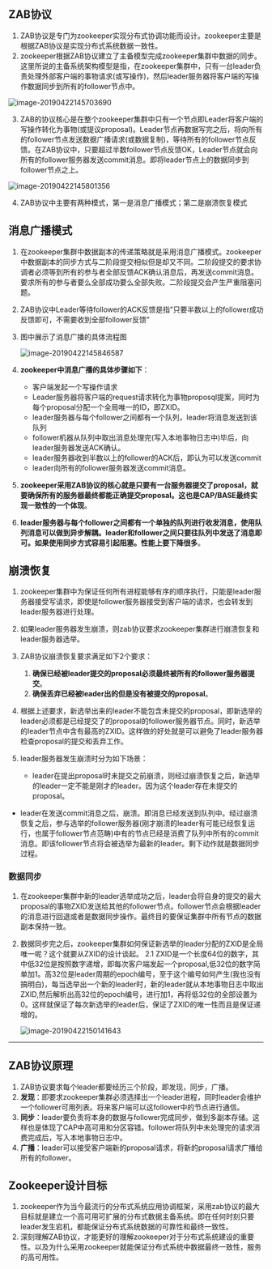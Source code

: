 ## ZAB协议

1. ZAB协议是专门为zookeeper实现分布式协调功能而设计。zookeeper主要是根据ZAB协议是实现分布式系统数据一致性。
2. zookeeper根据ZAB协议建立了主备模型完成zookeeper集群中数据的同步。这里所说的主备系统架构模型是指，在zookeeper集群中，只有一台leader负责处理外部客户端的事物请求(或写操作)，然后leader服务器将客户端的写操作数据同步到所有的follower节点中。 

![image-20190422145703690](https://ws2.sinaimg.cn/large/006tNc79ly1g2bf3rxmooj30p80nkdi2.jpg)

3. ZAB的协议核心是在整个zookeeper集群中只有一个节点即Leader将客户端的写操作转化为事物(或提议proposal)。Leader节点再数据写完之后，将向所有的follower节点发送数据广播请求(或数据复制)，等待所有的follower节点反馈。在ZAB协议中，只要超过半数follower节点反馈OK，Leader节点就会向所有的follower服务器发送commit消息。即将leader节点上的数据同步到follower节点之上。 

![image-20190422145801356](https://ws2.sinaimg.cn/large/006tNc79ly1g2bf4rrqa1j30yi0q2n25.jpg)

4. ZAB协议中主要有两种模式，第一是消息广播模式；第二是崩溃恢复模式

## 消息广播模式

1. 在zookeeper集群中数据副本的传递策略就是采用消息广播模式。zookeeper中数据副本的同步方式与二阶段提交相似但是却又不同。二阶段提交的要求协调者必须等到所有的参与者全部反馈ACK确认消息后，再发送commit消息。要求所有的参与者要么全部成功要么全部失败。二阶段提交会产生严重阻塞问题。

2. ZAB协议中Leader等待follower的ACK反馈是指”只要半数以上的follower成功反馈即可，不需要收到全部follower反馈”

3. 图中展示了消息广播的具体流程图 

   ![image-20190422145846587](https://ws4.sinaimg.cn/large/006tNc79ly1g2bf5k6h8ej30vo0u0tea.jpg)

4. **zookeeper中消息广播的具体步骤如下**： 
   - 客户端发起一个写操作请求 
   - Leader服务器将客户端的request请求转化为事物proposql提案，同时为每个proposal分配一个全局唯一的ID，即ZXID。 
   -  leader服务器与每个follower之间都有一个队列，leader将消息发送到该队列 
   - follower机器从队列中取出消息处理完(写入本地事物日志中)毕后，向leader服务器发送ACK确认。 
   - leader服务器收到半数以上的follower的ACK后，即认为可以发送commit 
   - leader向所有的follower服务器发送commit消息。
5. **zookeeper采用ZAB协议的核心就是只要有一台服务器提交了proposal，就要确保所有的服务器最终都能正确提交proposal。这也是CAP/BASE最终实现一致性的一个体现**。
6. **leader服务器与每个follower之间都有一个单独的队列进行收发消息，使用队列消息可以做到异步解耦。leader和follower之间只要往队列中发送了消息即可。如果使用同步方式容易引起阻塞。性能上要下降很多**。

## 崩溃恢复

1. zookeeper集群中为保证任何所有进程能够有序的顺序执行，只能是leader服务器接受写请求，即使是follower服务器接受到客户端的请求，也会转发到leader服务器进行处理。

2. 如果leader服务器发生崩溃，则zab协议要求zookeeper集群进行崩溃恢复和leader服务器选举。

3. ZAB协议崩溃恢复要求满足如下2个要求： 

   1. **确保已经被leader提交的proposal必须最终被所有的follower服务器提交**。 
   2. **确保丢弃已经被leader出的但是没有被提交的proposal**。

4. 根据上述要求，新选举出来的leader不能包含未提交的proposal，即新选举的leader必须都是已经提交了的proposal的follower服务器节点。同时，新选举的leader节点中含有最高的ZXID。这样做的好处就是可以避免了leader服务器检查proposal的提交和丢弃工作。

5. leader服务器发生崩溃时分为如下场景： 

   - leader在提出proposal时未提交之前崩溃，则经过崩溃恢复之后，新选举的leader一定不能是刚才的leader。因为这个leader存在未提交的proposal。 
- leader在发送commit消息之后，崩溃。即消息已经发送到队列中。经过崩溃恢复之后，参与选举的follower服务器(刚才崩溃的leader有可能已经恢复运行，也属于follower节点范畴)中有的节点已经是消费了队列中所有的commit消息。即该follower节点将会被选举为最新的leader。剩下动作就是数据同步过程。
  

### 数据同步

1. 在zookeeper集群中新的leader选举成功之后，leader会将自身的提交的最大proposal的事物ZXID发送给其他的follower节点。follower节点会根据leader的消息进行回退或者是数据同步操作。最终目的要保证集群中所有节点的数据副本保持一致。

2. 数据同步完之后，zookeeper集群如何保证新选举的leader分配的ZXID是全局唯一呢？这个就要从ZXID的设计谈起。 
   2.1 ZXID是一个长度64位的数字，其中低32位是按照数字递增，即每次客户端发起一个proposal,低32位的数字简单加1。高32位是leader周期的epoch编号，至于这个编号如何产生(我也没有搞明白)，每当选举出一个新的leader时，新的leader就从本地事物日志中取出ZXID,然后解析出高32位的epoch编号，进行加1，再将低32位的全部设置为0。这样就保证了每次新选举的leader后，保证了ZXID的唯一性而且是保证递增的。
   
   ![image-20190422150141643](https://ws2.sinaimg.cn/large/006tNc79ly1g2bf8l92vdj318o0ie41k.jpg)

-----

## ZAB协议原理

1. ZAB协议要求每个leader都要经历三个阶段，即发现，同步，广播。
2. **发现**：即要求zookeeper集群必须选择出一个leader进程，同时leader会维护一个follower可用列表。将来客户端可以这follower中的节点进行通信。
3. **同步**：leader要负责将本身的数据与follower完成同步，做到多副本存储。这样也是体现了CAP中高可用和分区容错。follower将队列中未处理完的请求消费完成后，写入本地事物日志中。
4. **广播**：leader可以接受客户端新的proposal请求，将新的proposal请求广播给所有的follower。

## Zookeeper设计目标

1. zookeeper作为当今最流行的分布式系统应用协调框架，采用zab协议的最大目标就是建立一个高可用可扩展的分布式数据主备系统。即在任何时刻只要leader发生宕机，都能保证分布式系统数据的可靠性和最终一致性。
2. 深刻理解ZAB协议，才能更好的理解zookeeper对于分布式系统建设的重要性。以及为什么采用zookeeper就能保证分布式系统中数据最终一致性，服务的高可用性。